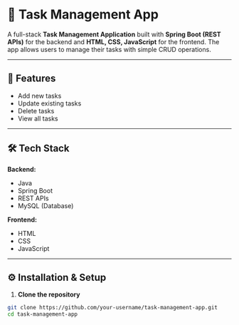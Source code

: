 # 📌 Task Management App  

A full-stack **Task Management Application** built with **Spring Boot (REST APIs)** for the backend and **HTML, CSS, JavaScript** for the frontend. The app allows users to manage their tasks with simple CRUD operations.  

---

## 🚀 Features  
-  Add new tasks  
-  Update existing tasks  
-  Delete tasks  
-  View all tasks  


---

## 🛠️ Tech Stack  

**Backend:**  
- Java  
- Spring Boot  
- REST APIs  
- MySQL (Database)  

**Frontend:**  
- HTML  
- CSS  
- JavaScript  

---

## ⚙️ Installation & Setup  

1. **Clone the repository**  
```bash
git clone https://github.com/your-username/task-management-app.git
cd task-management-app
